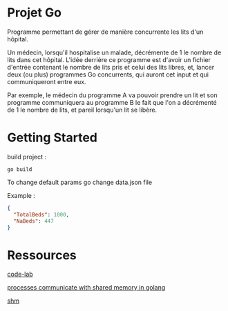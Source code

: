 # Projet Go

Programme permettant de gérer de manière concurrente les lits d'un hôpital.
 
Un médecin, lorsqu'il hospitalise un malade, décrémente de 1 le nombre de lits dans cet hôpital.
L'idée derrière ce programme est d'avoir un fichier d'entrée contenant le nombre de lits pris et celui des lits libres, et,
lancer deux (ou plus) programmes Go concurrents, qui auront cet input et qui communiqueront entre eux.

Par exemple, le médecin du programme A va pouvoir prendre un lit et son programme communiquera au programme B le fait 
que l'on a décrémenté de 1 le nombre de lits, et pareil lorsqu'un lit se libère.

# Getting Started

build project :

```shell script
go build
```

To change default params go change data.json file 

Example : 
```json
{
  "TotalBeds": 1000, 
  "NaBeds": 447
}
```

# Ressources

[code-lab](https://blog.golang.org/codelab-share)

[processes communicate with shared memory in golang](https://gist.github.com/jedy/3282764)

[shm](https://godoc.org/github.com/ghetzel/shmtool/shm)